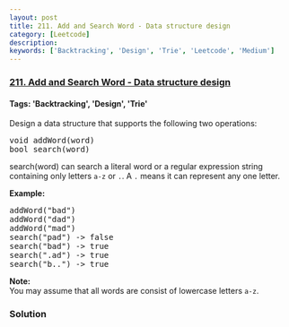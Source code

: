 ```yaml
---
layout: post
title: 211. Add and Search Word - Data structure design
category: [Leetcode]
description: 
keywords: ['Backtracking', 'Design', 'Trie', 'Leetcode', 'Medium']
---
```

### [211. Add and Search Word - Data structure design](https://leetcode.com/problems/add-and-search-word-data-structure-design)

#### Tags: 'Backtracking', 'Design', 'Trie'

<div class="content__u3I1 question-content__JfgR"><div><p>Design a data structure that supports the following two operations:</p>
<pre>void addWord(word)
bool search(word)
</pre>
<p>search(word) can search a literal word or a regular expression string containing only letters <code>a-z</code> or <code>.</code>. A <code>.</code> means it can represent any one letter.</p>
<p><strong>Example:</strong></p>
<pre>addWord("bad")
addWord("dad")
addWord("mad")
search("pad") -&gt; false
search("bad") -&gt; true
search(".ad") -&gt; true
search("b..") -&gt; true
</pre>
<p><b>Note:</b><br/>
You may assume that all words are consist of lowercase letters <code>a-z</code>.</p>
</div></div>

### Solution
